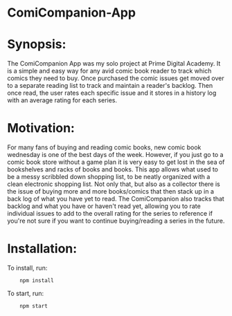 # ComiCompanion-App


# Synopsis:
The ComiCompanion App was my solo project at Prime Digital Academy. It is a simple and easy way for any avid comic book reader to track which comics they need to buy. Once purchased the comic issues get moved over to a separate reading list to track and maintain a reader's backlog. Then once read, the user rates each specific issue and it stores in a history log with an average rating for each series.


# Motivation:
For many fans of buying and reading comic books, new comic book wednesday is one of the best days of the week. However, if you just go to a comic book store without a game plan it is very easy to get lost in the sea of bookshelves and racks of books and books. This app allows what used to be a messy scribbled down shopping list, to be neatly organized with a clean electronic shopping list. Not only that, but also as a collector there is the issue of buying more and more books/comics that then stack up in a back log of what you have yet to read. The ComiCompanion also tracks that backlog and what you have or haven't read yet, allowing you to rate individual issues to add to the overall rating for the series to reference if you're not sure if you want to continue buying/reading a series in the future.


# Installation:
To install, run:

        npm install

To start, run:        

        npm start
